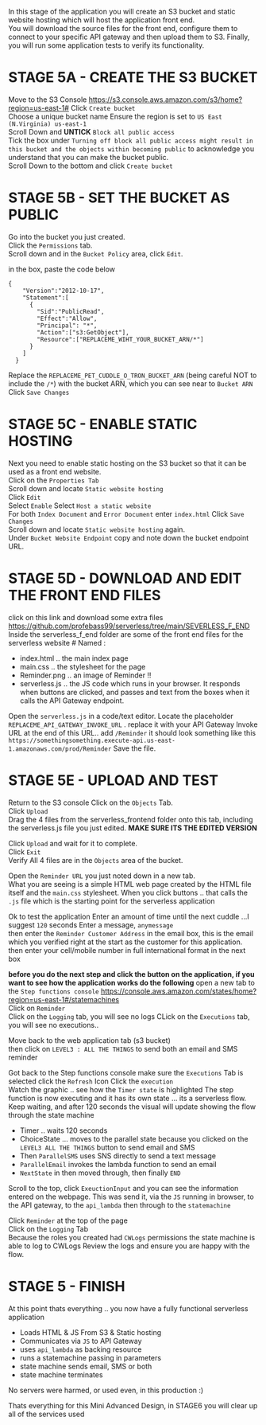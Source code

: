 
In this stage of the application you will create an S3 bucket and static website hosting which will host the application front end.  
You will download the source files for the front end, configure them to connect to your specific API gateway and then upload them to S3.
Finally, you will run some application tests to verify its functionality.  


# STAGE 5A - CREATE THE S3 BUCKET

Move to the S3 Console https://s3.console.aws.amazon.com/s3/home?region=us-east-1#
Click `Create bucket`  
Choose a unique bucket name
Ensure the region is set to `US East (N.Virginia) us-east-1`  
Scroll Down and **UNTICK** `Block all public access`  
Tick the box under `Turning off block all public access might result in this bucket and the objects within becoming public` to acknowledge you understand that you can make the bucket public.  
Scroll Down to the bottom and click `Create bucket`  


# STAGE 5B - SET THE BUCKET AS PUBLIC

Go into the bucket you just created.  
Click the `Permissions` tab.  
Scroll down and in the `Bucket Policy` area, click `Edit`. 


in the box, paste the code below

```
{
    "Version":"2012-10-17",
    "Statement":[
      {
        "Sid":"PublicRead",
        "Effect":"Allow",
        "Principal": "*",
        "Action":["s3:GetObject"],
        "Resource":["REPLACEME_WIHT_YOUR_BUCKET_ARN/*"]
      }
    ]
  }
```
Replace the `REPLACEME_PET_CUDDLE_O_TRON_BUCKET_ARN` (being careful NOT to include the `/*`) with the bucket ARN, which you can see near to `Bucket ARN `
Click `Save Changes`  


# STAGE 5C - ENABLE STATIC HOSTING
Next you need to enable static hosting on the S3 bucket so that it can be used as a front end website.  
Click on the `Properties Tab`  
Scroll down and locate `Static website hosting`  
Click `Edit`  
Select `Enable` 
Select `Host a static website`  
For both `Index Document` and `Error Document` enter `index.html` 
Click `Save Changes`  
Scroll down and locate `Static website hosting` again.  
Under `Bucket Website Endpoint` copy and note down the bucket endpoint URL.  


# STAGE 5D - DOWNLOAD AND EDIT THE FRONT END FILES

click on this link and download some extra files  https://github.com/profebass99/serverless/tree/main/SEVERLESS_F_END
Inside the serverless_f_end folder are some of the front end files for the serverless website  # Named :

- index.html .. the main index page
- main.css .. the stylesheet for the page
- Reminder.png .. an image of Reminder !!
- serverless.js .. the JS code which runs in your browser. It responds when buttons are clicked, and passes and text from the boxes when it calls the API Gateway endpoint.  

Open the `serverless.js` in a code/text editor.
Locate the placeholder `REPLACEME_API_GATEWAY_INVOKE_URL` . replace it with your API Gateway Invoke URL
at the end of this URL.. add `/Reminder`
it should look something like this `https://somethingsomething.execute-api.us-east-1.amazonaws.com/prod/Reminder` 
Save the file.  

# STAGE 5E - UPLOAD AND TEST

Return to the S3 console
Click on the `Objects` Tab.  
Click `Upload`  
Drag the 4 files from the serverless_frontend folder onto this tab, including the serverless.js file you just edited.
**MAKE SURE ITS THE EDITED VERSION**

Click `Upload` and wait for it to complete.  
Click `Exit`  
Verify All 4 files are in the `Objects` area of the bucket.  


Open the `Reminder URL` you just noted down in a new tab.  
What you are seeing is a simple HTML web page created by the HTML file itself and the `main.css` stylesheet.
When you click buttons .. that calls the `.js` file which is the starting point for the serverless application

Ok to test the application
Enter an amount of time until the next cuddle ...I suggest `120` seconds
Enter a message,  `anymessage`  
then enter the `Reminder Customer Address` in the email box, this is the email which you verified right at the start as the customer for this application.  
then enter your cell/mobile number in full international format in the next box

**before you do the next step and click the button on the application, if you want to see how the application works do the following**
open a new tab to the `Step functions console` https://console.aws.amazon.com/states/home?region=us-east-1#/statemachines  
Click on `Reminder`  
Click on the `Logging` tab, you will see no logs
CLick on the `Executions` tab, you will see no executions..

Move back to the web application tab (s3 bucket)  
then click on `LEVEL3 : ALL THE THINGS` to send both an email and SMS reminder

Got back to the Step functions console
make sure the `Executions` Tab is selected
click the `Refresh` Icon
Click the `execution`  
Watch the graphic .. see how the `Timer state` is highlighted
The step function is now executing and it has its own state ... its a serverless flow.
Keep waiting, and after 120 seconds the visual will update showing the flow through the state machine

- Timer .. waits 120 seconds
- ChoiceState ... moves to the parallel state because you clicked on the `LEVEL3 ALL THE THINGS` button to send email and SMS
- Then `ParallelSMS` uses SNS directly to send a text message
- `ParallelEmail` invokes the lambda function to send an email
- `NextState` in then moved through, then finally `END`

Scroll to the top, click `ExeuctionInput` and you can see the information entered on the webpage.
This was send it, via the `JS` running in browser, to the API gateway, to the `api_lambda` then through to the `statemachine`

Click `Reminder` at the top of the page  
Click on the `Logging` Tab  
Because the roles you created had `CWLogs` permissions the state machine is able to log to CWLogs
Review the logs and ensure you are happy with the flow.  

# STAGE 5 - FINISH

At this point thats everything .. you now have a fully functional serverless application

- Loads HTML & JS From S3 & Static hosting
- Communicates via `JS` to API Gateway 
- uses `api_lambda` as backing resource
- runs a statemachine passing in parameters
- state machine sends email, SMS or both
- state machine terminates

No servers were harmed, or used even, in this production :)

Thats everything for this Mini Advanced Design, in STAGE6 you will clear up all of the services used 


 
